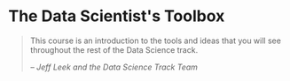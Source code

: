 # The Data Scientist's Toolbox

> This course is an introduction to the tools and ideas that you will see throughout the rest of the Data Science track.
>
> _– Jeff Leek and the Data Science Track Team_

